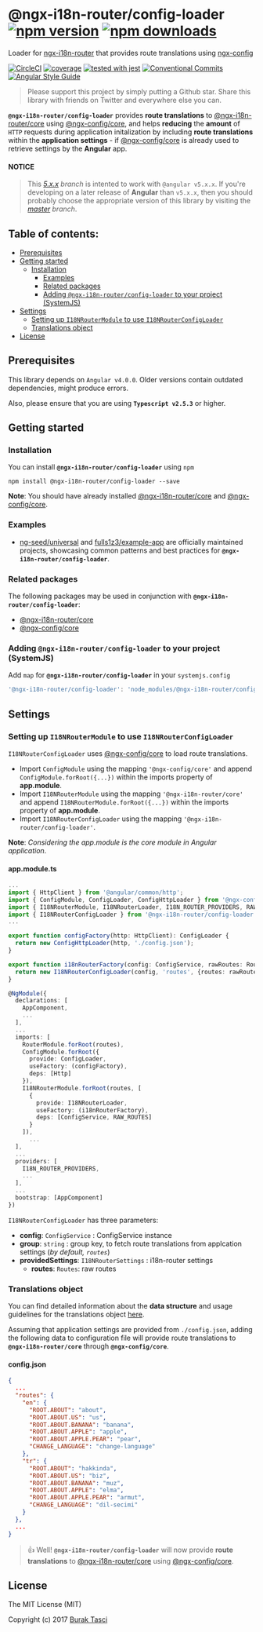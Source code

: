 # @ngx-i18n-router/config-loader [![npm version](https://badge.fury.io/js/%40ngx-i18n-router%2Fconfig-loader.svg)](https://www.npmjs.com/package/@ngx-i18n-router/config-loader) [![npm downloads](https://img.shields.io/npm/dm/%40ngx-i18n-router%2Fconfig-loader.svg)](https://www.npmjs.com/package/@ngx-i18n-router/config-loader)
Loader for [ngx-i18n-router] that provides route translations using [ngx-config]

[![CircleCI](https://circleci.com/gh/fulls1z3/ngx-i18n-router.svg?style=shield)](https://circleci.com/gh/fulls1z3/ngx-i18n-router)
[![coverage](https://codecov.io/github/fulls1z3/ngx-i18n-router/coverage.svg?branch=master)](https://codecov.io/gh/fulls1z3/ngx-i18n-router)
[![tested with jest](https://img.shields.io/badge/tested_with-jest-99424f.svg)](https://github.com/facebook/jest)
[![Conventional Commits](https://img.shields.io/badge/Conventional%20Commits-1.0.0-yellow.svg)](https://conventionalcommits.org)
[![Angular Style Guide](https://mgechev.github.io/angular2-style-guide/images/badge.svg)](https://angular.io/styleguide)

> Please support this project by simply putting a Github star. Share this library with friends on Twitter and everywhere else you can.

**`@ngx-i18n-router/config-loader`** provides **route translations** to [@ngx-i18n-router/core] using [@ngx-config/core],
and helps **reducing** the **amount** of `HTTP` requests during application initalization by including **route translations**
within the **application settings** - if [@ngx-config/core] is already used to retrieve settings by the **Angular** app.

#### NOTICE
> This *[5.x.x] branch* is intented to work with `@angular v5.x.x`. If you're developing on a later release of **Angular**
than `v5.x.x`, then you should probably choose the appropriate version of this library by visiting the *[master] branch*.

## Table of contents:
- [Prerequisites](#prerequisites)
- [Getting started](#getting-started)
  - [Installation](#installation)
	- [Examples](#examples)
	- [Related packages](#related-packages)
	- [Adding `@ngx-i18n-router/config-loader` to your project (SystemJS)](#adding-systemjs)
- [Settings](#settings)
	- [Setting up `I18NRouterModule` to use `I18NRouterConfigLoader`](#setting-up-configloader)
	- [Translations object](#translations-object)
- [License](#license)

## <a name="prerequisites"></a> Prerequisites
This library depends on `Angular v4.0.0`. Older versions contain outdated dependencies, might produce errors.

Also, please ensure that you are using **`Typescript v2.5.3`** or higher.

## <a name="getting-started"> Getting started
### <a name="installation"> Installation
You can install **`@ngx-i18n-router/config-loader`** using `npm`
```
npm install @ngx-i18n-router/config-loader --save
```

**Note**: You should have already installed [@ngx-i18n-router/core] and [@ngx-config/core].

### <a name="examples"></a> Examples
- [ng-seed/universal] and [fulls1z3/example-app] are officially maintained projects, showcasing common patterns and best
practices for **`@ngx-i18n-router/config-loader`**.

### <a name="related-packages"></a> Related packages
The following packages may be used in conjunction with **`@ngx-i18n-router/config-loader`**:
- [@ngx-i18n-router/core]
- [@ngx-config/core]

### <a name="adding-systemjs"></a> Adding `@ngx-i18n-router/config-loader` to your project (SystemJS)
Add `map` for **`@ngx-i18n-router/config-loader`** in your `systemjs.config`
```javascript
'@ngx-i18n-router/config-loader': 'node_modules/@ngx-i18n-router/config-loader/bundles/config-loader.umd.min.js'
```

## <a name="settings"></a> Settings
### <a name="setting-up-configloader"></a> Setting up `I18NRouterModule` to use `I18NRouterConfigLoader`
`I18NRouterConfigLoader` uses [@ngx-config/core] to load route translations.
- Import `ConfigModule` using the mapping `'@ngx-config/core'` and append `ConfigModule.forRoot({...})` within the imports
property of **app.module**.
- Import `I18NRouterModule` using the mapping `'@ngx-i18n-router/core'` and append `I18NRouterModule.forRoot({...})` within
the imports property of **app.module**.
- Import `I18NRouterConfigLoader` using the mapping `'@ngx-i18n-router/config-loader'`.

**Note**: *Considering the app.module is the core module in Angular application*.

#### app.module.ts
```TypeScript
...
import { HttpClient } from '@angular/common/http';
import { ConfigModule, ConfigLoader, ConfigHttpLoader } from '@ngx-config/core';
import { I18NRouterModule, I18NRouterLoader, I18N_ROUTER_PROVIDERS, RAW_ROUTES } from '@ngx-i18n-router/core';
import { I18NRouterConfigLoader } from '@ngx-i18n-router/config-loader';
...

export function configFactory(http: HttpClient): ConfigLoader {
  return new ConfigHttpLoader(http, './config.json');
}

export function i18nRouterFactory(config: ConfigService, rawRoutes: Routes): I18NRouterLoader {
  return new I18NRouterConfigLoader(config, 'routes', {routes: rawRoutes});
}

@NgModule({
  declarations: [
    AppComponent,
    ...
  ],
  ...
  imports: [
    RouterModule.forRoot(routes),
    ConfigModule.forRoot({
      provide: ConfigLoader,
      useFactory: (configFactory),
      deps: [Http]
    }),
    I18NRouterModule.forRoot(routes, [
      {
        provide: I18NRouterLoader,
        useFactory: (i18nRouterFactory),
        deps: [ConfigService, RAW_ROUTES]
      }
    ]),
	  ...
  ],
  ...
  providers: [
    I18N_ROUTER_PROVIDERS,
    ...
  ],
  ...
  bootstrap: [AppComponent]
})
```

`I18NRouterConfigLoader` has three parameters:
- **config**: `ConfigService` : ConfigService instance
- **group**: `string` : group key, to fetch route translations from applcation settings (*by default, `routes`*)
- **providedSettings**: `I18NRouterSettings` : i18n-router settings
  - **routes**: `Routes`: raw routes
  
### <a name="translations-object"></a> Translations object
You can find detailed information about the **data structure** and usage guidelines for the translations object [here](https://github.com/fulls1z3/ngx-i18n-router/tree/master/packages/@ngx-i18n-router/core#translations-object).

Assuming that application settings are provided from `./config.json`, adding the following data to configuration file will
provide route translations to **`@ngx-i18n-router/core`** through **`@ngx-config/core`**.

#### config.json
```json
{
  ...
  "routes": {
    "en": {
      "ROOT.ABOUT": "about",
      "ROOT.ABOUT.US": "us",
      "ROOT.ABOUT.BANANA": "banana",
      "ROOT.ABOUT.APPLE": "apple",
      "ROOT.ABOUT.APPLE.PEAR": "pear",
      "CHANGE_LANGUAGE": "change-language"
    },
    "tr": {
      "ROOT.ABOUT": "hakkinda",
      "ROOT.ABOUT.US": "biz",
      "ROOT.ABOUT.BANANA": "muz",
      "ROOT.ABOUT.APPLE": "elma",
      "ROOT.ABOUT.APPLE.PEAR": "armut",
      "CHANGE_LANGUAGE": "dil-secimi"
    }
  },
  ...
}
```

> :+1: Well! **`@ngx-i18n-router/config-loader`** will now provide **route translations** to [@ngx-i18n-router/core] using
[@ngx-config/core].

## <a name="license"></a> License
The MIT License (MIT)

Copyright (c) 2017 [Burak Tasci]

[master]: https://github.com/ngx-i18n-router/core/tree/master
[5.x.x]: https://github.com/ngx-i18n-router/core/tree/5.x.x
[ngx-i18n-router]: https://github.com/fulls1z3/ngx-i18n-router
[ngx-config]: https://github.com/fulls1z3/ngx-config
[@ngx-i18n-router/core]: https://github.com/fulls1z3/ngx-i18n-router/tree/master/packages/@ngx-i18n-router/core
[@ngx-config/core]: https://github.com/fulls1z3/ngx-config/tree/master/packages/@ngx-config/core
[ng-seed/universal]: https://github.com/ng-seed/universal
[fulls1z3/example-app]: https://github.com/fulls1z3/example-app
[Burak Tasci]: https://github.com/fulls1z3

